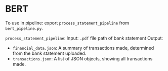 # BERT

To use in pipeline: export `process_statement_pipeline` from `bert_pipeline.py`. 

`process_statement_pipeline`:
Input: `.pdf` file path of bank statement
Output: 
- `financial_data.json`: A summary of transactions made, determined from the bank statement uploaded.
- `transactions.json`: A list of JSON objects, showing all transactions made. 
